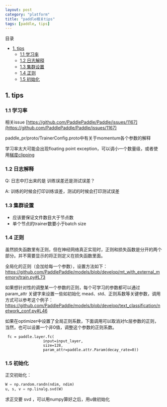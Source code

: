 ```yaml
---
layout: post
category: "platform"
title: "paddle相关tips"
tags: [paddle, tips]
---
```


目录

<!-- TOC -->

- [1. tips](#1-tips)
    - [1.1 学习率](#11-学习率)
    - [1.2 日志解释](#12-日志解释)
    - [1.3 集群设置](#13-集群设置)
    - [1.4 正则](#14-正则)
    - [1.5 初始化](#15-初始化)

<!-- /TOC -->

## 1. tips

### 1.1 学习率

相关issue [https://github.com/PaddlePaddle/Paddle/issues/1167](https://github.com/PaddlePaddle/Paddle/issues/1167)

paddle_pr/proto/TrainerConfig.proto中有关于momentum各个参数的解释

学习率太大可能会出现floating point exception，可以调小一个数量级，或者使用[梯度clipping](https://github.com/PaddlePaddle/models/blob/develop/nmt_without_attention/train.py#L35)

### 1.2 日志解释

Q: 日志中打出来的是 训练误差还是测试误差？ 

A: 训练的时候会打印训练误差，测试的时候会打印测试误差


### 1.3 集群设置

+ 应该要保证文件数目大于节点数
+ 单个节点的trainer数要小于batch size

### 1.4 正则

虽然损失函数里有正则，但在神经网络真正实现时，正则和损失函数是分开的两个部分。并不需要显示的将正则定义在损失函数里面。

全局化的正则（会加给每一个参数），设置方法如下：
https://github.com/PaddlePaddle/models/blob/develop/mt_with_external_memory/train.py#L73

如果想针对性的调整某一个参数的正则，每个可学习的参数都可以通过 param_attr 关键字来设置一些如初始化 mead、std、正则系数等关键参数，调用方式可以参考这个例子：https://github.com/PaddlePaddle/models/blob/develop/text_classification/network_conf.py#L46

如果在optimizer中设置了全局正则系数，下面调用可以取消对fc层参数的正则，当然，也可以设置一个非0值，调整这个参数的正则系数。

```
 fc = paddle.layer.fc(
                 input=input_layer,
                 size=128,
                 param_attr=paddle.attr.Param(decay_rate=0))
```

### 1.5 初始化

正交初始化：

```python
W = np.random.randn(ndim, ndim)
u, s, v = np.linalg.svd(W)
```
求正交要 svd ，可以用numpy算好之后，用u做初始化

